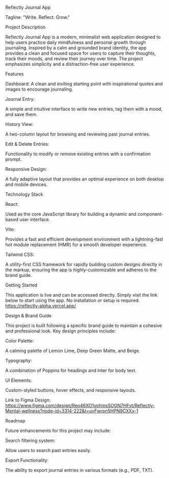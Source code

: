 Reflectly Journal App

Tagline: "Write. Reflect. Grow."

Project Description

Reflectly Journal App is a modern, minimalist web application designed to help users practice daily mindfulness and personal growth through journaling. Inspired by a calm and grounded brand identity, the app provides a clean and focused space for users to capture their thoughts, track their moods, and review their journey over time. The project emphasizes simplicity and a distraction-free user experience.

Features

Dashboard: A clean and inviting starting point with inspirational quotes and images to encourage journaling.

Journal Entry:

A simple and intuitive interface to write new entries, tag them with a mood, and save them.

History View:

A two-column layout for browsing and reviewing past journal entries.

Edit & Delete Entries:

Functionality to modify or remove existing entries with a confirmation prompt.

Responsive Design:

A fully adaptive layout that provides an optimal experience on both desktop and mobile devices.

Technology Stack

React:

Used as the core JavaScript library for building a dynamic and component-based user interface.

Vite:

Provides a fast and efficient development environment with a lightning-fast hot module replacement (HMR) for a smooth developer experience.

Tailwind CSS:

A utility-first CSS framework for rapidly building custom designs directly in the markup, ensuring the app is highly-customizable and adheres to the brand guide.

Getting Started

This application is live and can be accessed directly.
Simply visit the link below to start using the app. No installation or setup is required. https://reflectly-alpha.vercel.app/

Design & Brand Guide

This project is built following a specific brand guide to maintain a cohesive and professional look. Key design principles include:

Color Palette:

A calming palette of Lemon Lime, Deep Green Matte, and Beige.

Typography:

A combination of Poppins for headings and Inter for body text.

UI Elements:

Custom-styled buttons, hover effects, and responsive layouts.

Link to Figma Design: https://www.figma.com/design/Reo46XO1yohmsSOGN7HFvt/Reflectly-Mental-wellness?node-id=3314-222&t=uvFwrpn5HPN9CXXx-1

Roadmap

Future enhancements for this project may include:

Search filtering system:

Allow users to search past entries easily.

Export Functionality:

The ability to export journal entries in various formats (e.g., PDF, TXT).
